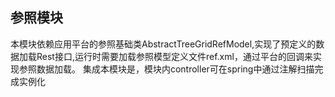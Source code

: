 ## 参照模块
本模块依赖应用平台的参照基础类AbstractTreeGridRefModel,实现了预定义的数据加载Rest接口,运行时需要加载参照模型定义文件ref.xml，通过平台的回调来实现参照数据加载。
集成本模块是，模块内controller可在spring中通过注解扫描完成实例化
